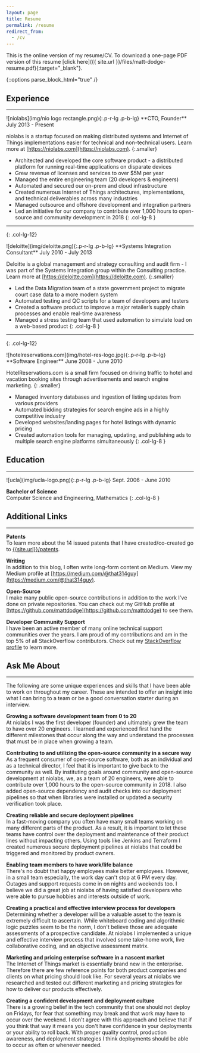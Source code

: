 ```yaml
---
layout: page
title: Resume
permalink: /resume
redirect_from:
  - /cv
---
```


This is the online version of my resume/CV. To download a one-page PDF version of this resume [click here]({{ site.url }}/files/matt-dodge-resume.pdf){:target="_blank"}.

{::options parse_block_html="true" /}

## Experience
---
<div class="container-fluid">
<div class="col-lg-4">
![niolabs](img/nio logo rectangle.png){:.p-r-lg .p-b-lg}
**CTO, Founder**  
July 2013 - Present

niolabs is a startup focused on making distributed systems and Internet of Things implementations easier for technical and non-technical users. Learn more at [https://niolabs.com](https://niolabs.com).
{:.smaller}
</div>

 * Architected and developed the core software product - a distributed platform for running real-time applications on disparate devices
 * Grew revenue of licenses and services to over $5M per year
 * Managed the entire engineering team (20 developers & engineers)
 * Automated and secured our on-prem and cloud infrastructure
 * Created numerous Internet of Things architectures, implementations, and technical deliverables across many industries
 * Managed outsource and offshore development and integration partners
 * Led an initiative for our company to contribute over 1,000 hours to open-source and community development in 2018
{: .col-lg-8 }

-------
{: .col-lg-12}

<div class="col-lg-4">
![deloitte](img/deloitte.png){:.p-r-lg .p-b-lg}
**Systems Integration Consultant**  
July 2010 - July 2013

Deloitte is a global management and strategy consulting and audit firm - I was part of the Systems Integration group within the Consulting practice. Learn more at [https://deloitte.com](https://deloitte.com).
{:.smaller}
</div>

 * Led the Data Migration team of a state government project to migrate court case data to a more modern system
 * Automated testing and QC scripts for a team of developers and testers
 * Created a software product to improve a major retailer’s supply chain processes and enable real-time awareness
 * Managed a stress testing team that used automation to simulate load on a web-based product
{: .col-lg-8 }

-------
{: .col-lg-12}

<div class="col-lg-4">
![hotelreservations.com](img/hotel-res-logo.jpg){:.p-r-lg .p-b-lg}
**Software Engineer**  
June 2008 - June 2010

HotelReservations.com is a small firm focused on driving traffic to hotel and vacation booking sites through advertisements and search engine marketing.
{: .smaller}
</div>

 * Managed inventory databases and ingestion of listing updates from various providers
 * Automated bidding strategies for search engine ads in a highly competitive industry
 * Developed websites/landing pages for hotel listings with dynamic pricing
 * Created automation tools for managing, updating, and publishing ads to multiple search engine platforms simultaneously
{: .col-lg-8 }

</div>

## Education
---

<div class="container-fluid">
<div class="col-lg-4">
![ucla](img/ucla-logo.png){:.p-r-lg .p-b-lg}
Sept. 2006 - June 2010
</div>

**Bachelor of Science**  
Computer Science and Engineering, Mathematics
{: .col-lg-8 }
</div>

## Additional Links
---

**Patents**  
To learn more about the 14 issued patents that I have created/co-created go to [{{site.url}}/patents]({{site.url}}/patents).

**Writing**  
In addition to this blog, I often write long-form content on Medium. View my Medium profile at [https://medium.com/@that314guy](https://medium.com/@that314guy).

**Open-Source**  
I make many public open-source contributions in addition to the work I've done on private repositories. You can check out my GitHub profile at [https://github.com/mattdodge](https://github.com/mattdodge) to see them.

**Developer Community Support**  
I have been an active member of many online technical support communities over the years. I am proud of my contributions and am in the top 5% of all StackOverflow contributors. Check out my [StackOverflow profile](https://stackoverflow.com/users/1222076/matt-dodge) to learn more.

## Ask Me About
---

The following are some unique experiences and skills that I have been able to work on throughout my career. These are intended to offer an insight into what I can bring to a team or be a good conversation starter during an interview.

**Growing a software development team from 0 to 20**  
At niolabs I was the first developer (founder) and ultimately grew the team to have over 20 engineers. I learned and experienced first hand the different milestones that occur along the way and understand the processes that must be in place when growing a team.

**Contributing to and utilizing the open-source community in a secure way**  
As a frequent consumer of open-source software, both as an individual and as a technical director, I feel that it is important to give back to the community as well. By instituting goals around community and open-source development at niolabs, we, as a team of 20 engineers, were able to contribute over 1,000 hours to the open-source community in 2018. I also added open-source dependency and audit checks into our deployment pipelines so that when libraries were installed or updated a security verification took place.

**Creating reliable and secure deployment pipelines**  
In a fast-moving company you often have many small teams working on many different parts of the product. As a result, it is important to let these teams have control over the deployment and maintenance of their product lines without impacting others. Using tools like Jenkins and Terraform I created numerous secure deployment pipelines at niolabs that could be triggered and monitored by product owners.

**Enabling team members to have work/life balance**  
There's no doubt that happy employees make better employees. However, in a small team especially, the work day can't stop at 6 PM every day. Outages and support requests come in on nights and weekends too. I believe we did a great job at niolabs of having satisfied developers who were able to pursue hobbies and interests outside of work.

**Creating a practical and effective interview process for developers**  
Determining whether a developer will be a valuable asset to the team is extremely difficult to ascertain. While whiteboard coding and algorithmic logic puzzles seem to be the norm, I don't believe those are adequate assessments of a prospective candidate. At niolabs I implemented a unique and effective interview process that involved some take-home work, live collaborative coding, and an objective assessment matrix.

**Marketing and pricing enterprise software in a nascent market**  
The Internet of Things market is essentially brand new in the enterprise. Therefore there are few reference points for both product companies and clients on what pricing should look like. For several years at niolabs we researched and tested out different marketing and pricing strategies for how to deliver our products effectively.

**Creating a confident development and deployment culture**  
There is a growing belief in the tech community that one should not deploy on Fridays, for fear that something may break and that work may have to occur over the weekend. I don't agree with this approach and believe that if you think that way it means you don't have confidence in your deployments or your ability to roll back. With proper quality control, production awareness, and deployment strategies I think deployments should be able to occur as often or whenever needed.
